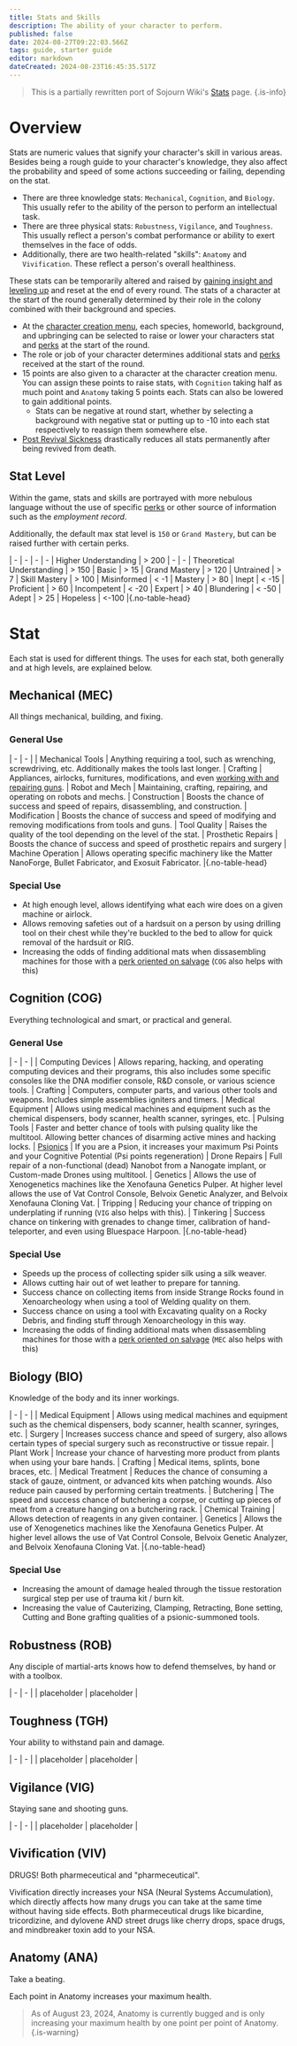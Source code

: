 ```yaml
---
title: Stats and Skills
description: The ability of your character to perform.
published: false
date: 2024-08-27T09:22:03.566Z
tags: guide, starter guide
editor: markdown
dateCreated: 2024-08-23T16:45:35.517Z
---
```


> This is a partially rewritten port of Sojourn Wiki's [Stats](https://sojourn13.space/wiki/Stats) page.
{.is-info}

# Overview
Stats are numeric values that signify your character's skill in various areas. Besides being a rough guide to your character's knowledge, they also affect the probability and speed of some actions succeeding or failing, depending on the stat. 

* There are three knowledge stats: `Mechanical`, `Cognition`, and `Biology`. This usually refer to the ability of the person to perform an intellectual task.
* There are three physical stats: `Robustness`, `Vigilance`, and `Toughness`. This usually reflect a person's combat performance or ability to exert themselves in the face of odds.
* Additionally, there are two health-related "skills": `Anatomy` and `Vivification`. These reflect a person's overall healthiness.

These stats can be temporarily altered and raised by [gaining insight and leveling up](/guides/starter-guides/Sanity-and-Insight) and reset at the end of every round. The stats of a character at the start of the round generally determined by their role in the colony combined with their background and species.
* At the [character creation menu](), each species, homeworld, background, and upbringing can be selected to raise or lower your characters stat and [perks]() at the start of the round.
* The role or job of your character determines additional stats and [perks]() received at the start of the round.
* 15 points are also given to a character at the character creation menu. You can assign these points to raise stats, with `Cognition` taking half as much point and `Anatomy` taking 5 points each. Stats can also be lowered to gain additional points.
	* Stats can be negative at round start, whether by selecting a background with negative stat or putting up to -10 into each stat respectively to reassign them somewhere else.
* [Post Revival Sickness]() drastically reduces all stats permanently after being revived from death.

## Stat Level
Within the game, stats and skills are portrayed with more nebulous language without the use of specific [perks]() or other source of information such as the *employment record*.

Additionally, the default max stat level is `150` or `Grand Mastery`, but can be raised further with certain perks.


| - | - | - | - 
| Higher Understanding | > 200 | - | - 
| Theoretical Understanding | > 150 | Basic | > 15
| Grand Mastery | > 120 | Untrained | > 7
| Skill Mastery | > 100 | Misinformed | < -1
| Mastery | > 80 | Inept | < -15
| Proficient | > 60 | Incompetent | < -20
| Expert | > 40 | Blundering | < -50
| Adept | > 25 | Hopeless | <-100 |{.no-table-head}

# Stat

Each stat is used for different things. The uses for each stat, both generally and at high levels, are explained below.

## Mechanical (MEC)
All things mechanical, building, and fixing.

### General Use
| - | - | 
| Mechanical Tools | Anything requiring a tool, such as wrenching, screwdriving, etc. Additionally makes the tools last longer.
| Crafting | Appliances, airlocks, furnitures, modifications, and even [working with and repairing guns]().
| Robot and Mech | Maintaining, crafting, repairing, and operating on robots and mechs.
| Construction | Boosts the chance of success and speed of repairs, disassembling, and construction.
| Modification | Boosts the chance of success and speed of modifying and removing modifications from tools and guns.
| Tool Quality | Raises the quality of the tool depending on the level of the stat.
| Prosthetic Repairs | Boosts the chance of success and speed of prosthetic repairs and surgery 
| Machine Operation | Allows operating specific machinery like the Matter NanoForge, Bullet Fabricator, and Exosuit Fabricator. |{.no-table-head}

### Special Use
* At high enough level, allows identifying what each wire does on a given machine or airlock.
* Allows removing safeties out of a hardsuit on a person by using drilling tool on their chest while they're buckled to the bed to allow for quick removal of the hardsuit or RIG.
* Increasing the odds of finding additional mats when dissasembling machines for those with a [perk oriented on salvage]() (`COG` also helps with this)

## Cognition (COG)
Everything technological and smart, or practical and general.

### General Use
| - | - | 
| Computing Devices | Allows reparing, hacking, and operating computing devices and their programs, this also includes some specific consoles like the DNA modifier console, R&D console, or various science tools.
| Crafting | Computers, computer parts, and various other tools and weapons. Includes simple assemblies igniters and timers.
| Medical Equipment | Allows using medical machines and equipment such as the chemical dispensers, body scanner, health scanner, syringes, etc.
| Pulsing Tools | Faster and better chance of tools with pulsing quality like the multitool. Allowing better chances of disarming active mines and hacking locks.
| [Psionics](/guides/other-guides/Psionics) | If you are a Psion, it increases your maximum Psi Points and your Cognitive Potential (Psi points regeneration)
| Drone Repairs | Full repair of a non-functional (dead) Nanobot from a Nanogate implant, or Custom-made Drones using multitool.
| Genetics | Allows the use of Xenogenetics machines like the Xenofauna Genetics Pulper. At higher level allows the use of Vat Control Console, Belvoix Genetic Analyzer, and Belvoix Xenofauna Cloning Vat.
| Tripping | Reducing your chance of tripping on underplating if running (`VIG` also helps with this).
| Tinkering | Success chance on tinkering with grenades to change timer, calibration of hand-teleporter, and even using Bluespace Harpoon. |{.no-table-head}

### Special Use
* Speeds up the process of collecting spider silk using a silk weaver.
* Allows cutting hair out of wet leather to prepare for tanning.
* Success chance on collecting items from inside Strange Rocks found in Xenoarcheology when using a tool of Welding quality on them.
* Success chance on using a tool with Excavating quality on a Rocky Debris, and finding stuff through Xenoarcheology in this way.
* Increasing the odds of finding additional mats when dissasembling machines for those with a [perk oriented on salvage]() (`MEC` also helps with this)

## Biology (BIO)
Knowledge of the body and its inner workings.

| - | - | 
| Medical Equipment | Allows using medical machines and equipment such as the chemical dispensers, body scanner, health scanner, syringes, etc. 
| Surgery | Increases success chance and speed of surgery, also allows certain types of special surgery such as reconstructive or tissue repair.
| Plant Work | Increase your chance of harvesting more product from plants when using your bare hands.
| Crafting | Medical items, splints, bone braces, etc.
| Medical Treatment | Reduces the chance of consuming a stack of gauze, ointment, or advanced kits when patching wounds. Also reduce pain caused by performing certain treatments.
| Butchering | The speed and success chance of butchering a corpse, or cutting up pieces of meat from a creature hanging on a butchering rack.
| Chemical Training | Allows detection of reagents in any given container.
| Genetics | Allows the use of Xenogenetics machines like the Xenofauna Genetics Pulper. At higher level allows the use of Vat Control Console, Belvoix Genetic Analyzer, and Belvoix Xenofauna Cloning Vat. |{.no-table-head}

### Special Use
* Increasing the amount of damage healed through the tissue restoration surgical step per use of trauma kit / burn kit.
* Increasing the value of Cauterizing, Clamping, Retracting, Bone setting, Cutting and Bone grafting qualities of a psionic-summoned tools.

## Robustness (ROB)
Any disciple of martial-arts knows how to defend themselves, by hand or with a toolbox.

| - | - |
| placeholder | placeholder |

## Toughness (TGH)

Your ability to withstand pain and damage.

| - | - |
| placeholder | placeholder |

## Vigilance (VIG)

Staying sane and shooting guns.

| - | - |
| placeholder | placeholder |

## Vivification (VIV)
DRUGS! Both pharmeceutical and "pharmeceutical". 

Vivification directly increases your NSA (Neural Systems Accumulation), which directly affects how many drugs you can take at the same time without having side effects. Both pharmeceutical drugs like bicardine, tricordizine, and dylovene AND street drugs like cherry drops, space drugs, and mindbreaker toxin add to your NSA.

## Anatomy (ANA)
Take a beating. 

Each point in Anatomy increases your maximum health.
> As of August 23, 2024, Anatomy is currently bugged and is only increasing your maximum health by one point per point of Anatomy. 
{.is-warning}

